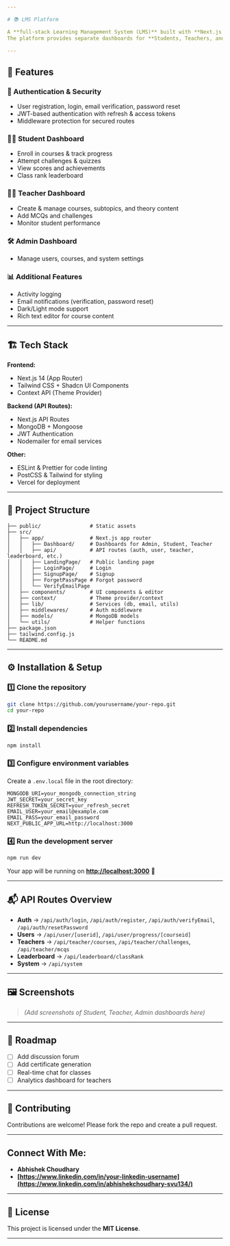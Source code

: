 ```yaml
---

# 📚 LMS Platform

A **full-stack Learning Management System (LMS)** built with **Next.js 14, Tailwind CSS, MongoDB, and JWT Authentication**.
The platform provides separate dashboards for **Students, Teachers, and Admins**, featuring course management, challenges, leaderboards, and user progress tracking.

---
```


## 🚀 Features

### 🔑 Authentication & Security

* User registration, login, email verification, password reset
* JWT-based authentication with refresh & access tokens
* Middleware protection for secured routes

### 👨‍🎓 Student Dashboard

* Enroll in courses & track progress
* Attempt challenges & quizzes
* View scores and achievements
* Class rank leaderboard

### 👩‍🏫 Teacher Dashboard

* Create & manage courses, subtopics, and theory content
* Add MCQs and challenges
* Monitor student performance

### 🛠️ Admin Dashboard

* Manage users, courses, and system settings

### 📊 Additional Features

* Activity logging
* Email notifications (verification, password reset)
* Dark/Light mode support
* Rich text editor for course content

---

## 🏗️ Tech Stack

**Frontend:**

* Next.js 14 (App Router)
* Tailwind CSS + Shadcn UI Components
* Context API (Theme Provider)

**Backend (API Routes):**

* Next.js API Routes
* MongoDB + Mongoose
* JWT Authentication
* Nodemailer for email services

**Other:**

* ESLint & Prettier for code linting
* PostCSS & Tailwind for styling
* Vercel for deployment

---

## 📂 Project Structure

```
├── public/                # Static assets
├── src/
│   ├── app/               # Next.js app router
│   │   ├── Dashboard/     # Dashboards for Admin, Student, Teacher
│   │   ├── api/           # API routes (auth, user, teacher, leaderboard, etc.)
│   │   ├── LandingPage/   # Public landing page
│   │   ├── LoginPage/     # Login
│   │   ├── SignupPage/    # Signup
│   │   ├── ForgetPassPage # Forgot password
│   │   └── VerifyEmailPage
│   ├── components/        # UI components & editor
│   ├── context/           # Theme provider/context
│   ├── lib/               # Services (db, email, utils)
│   ├── middlewares/       # Auth middleware
│   ├── models/            # MongoDB models
│   └── utils/             # Helper functions
├── package.json
├── tailwind.config.js
└── README.md
```

---

## ⚙️ Installation & Setup

### 1️⃣ Clone the repository

```bash
git clone https://github.com/yourusername/your-repo.git
cd your-repo
```

### 2️⃣ Install dependencies

```bash
npm install
```

### 3️⃣ Configure environment variables

Create a `.env.local` file in the root directory:

```env
MONGODB_URI=your_mongodb_connection_string
JWT_SECRET=your_secret_key
REFRESH_TOKEN_SECRET=your_refresh_secret
EMAIL_USER=your_email@example.com
EMAIL_PASS=your_email_password
NEXT_PUBLIC_APP_URL=http://localhost:3000
```

### 4️⃣ Run the development server

```bash
npm run dev
```

Your app will be running on **[http://localhost:3000](http://localhost:3000)** 🚀

---

## 📬 API Routes Overview

* **Auth** → `/api/auth/login`, `/api/auth/register`, `/api/auth/verifyEmail`, `/api/auth/resetPassword`
* **Users** → `/api/user/[userid]`, `/api/user/progress/[courseid]`
* **Teachers** → `/api/teacher/courses`, `/api/teacher/challenges`, `/api/teacher/mcqs`
* **Leaderboard** → `/api/leaderboard/classRank`
* **System** → `/api/system`

---

## 🖼️ Screenshots

> *(Add screenshots of Student, Teacher, Admin dashboards here)*

---

## 📌 Roadmap

* [ ] Add discussion forum
* [ ] Add certificate generation
* [ ] Real-time chat for classes
* [ ] Analytics dashboard for teachers

---

## 🤝 Contributing

Contributions are welcome! Please fork the repo and create a pull request.

---

## Connect With Me:  
- **Abhishek Choudhary**  
- **[https://www.linkedin.com/in/your-linkedin-username](https://www.linkedin.com/in/abhishekchoudhary-svu134/)**

---

## 📄 License

This project is licensed under the **MIT License**.

---

